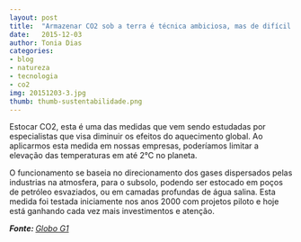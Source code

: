 ```yaml
---
layout: post
title:  "Armazenar CO2 sob a terra é técnica ambiciosa, mas de difícil aplicação"
date:   2015-12-03
author: Tonia Dias
categories: 
- blog
- natureza
- tecnologia
- co2
img: 20151203-3.jpg
thumb: thumb-sustentabilidade.png
---
```


Estocar CO2, esta é uma das medidas que vem sendo estudadas por especialistas que visa diminuir os efeitos do aquecimento global. Ao aplicarmos esta medida em nossas empresas, poderíamos limitar a elevação das temperaturas em até 2°C no planeta. <!--more-->

O funcionamento se baseia no direcionamento dos gases dispersados pelas industrias na atmosfera, para o subsolo, podendo ser estocado em poços de petróleo esvaziados, ou em camadas profundas de água salina. Esta medida foi testada iniciamente nos anos 2000 com projetos piloto e hoje está ganhando cada vez mais investimentos e atenção.

<i><b>Fonte: </b><a href="http://g1.globo.com/natureza/noticia/2015/11/armazenar-co2-sob-terra-e-tecnica-ambiciosa-mas-de-dificil-aplicacao.html">Globo G1</a></i>
